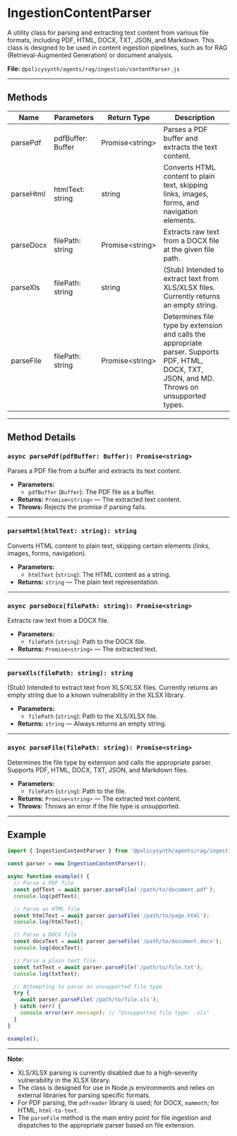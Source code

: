 # IngestionContentParser

A utility class for parsing and extracting text content from various file formats, including PDF, HTML, DOCX, TXT, JSON, and Markdown. This class is designed to be used in content ingestion pipelines, such as for RAG (Retrieval-Augmented Generation) or document analysis.

**File:** `@policysynth/agents/rag/ingestion/contentParser.js`

---

## Methods

| Name         | Parameters                                   | Return Type         | Description                                                                                      |
|--------------|----------------------------------------------|---------------------|--------------------------------------------------------------------------------------------------|
| parsePdf     | pdfBuffer: Buffer                            | Promise\<string\>   | Parses a PDF buffer and extracts the text content.                                               |
| parseHtml    | htmlText: string                             | string              | Converts HTML content to plain text, skipping links, images, forms, and navigation elements.      |
| parseDocx    | filePath: string                             | Promise\<string\>   | Extracts raw text from a DOCX file at the given file path.                                       |
| parseXls     | filePath: string                             | string              | (Stub) Intended to extract text from XLS/XLSX files. Currently returns an empty string.          |
| parseFile    | filePath: string                             | Promise\<string\>   | Determines file type by extension and calls the appropriate parser. Supports PDF, HTML, DOCX, TXT, JSON, and MD. Throws on unsupported types. |

---

## Method Details

### `async parsePdf(pdfBuffer: Buffer): Promise<string>`

Parses a PDF file from a buffer and extracts its text content.

- **Parameters:**
  - `pdfBuffer` (`Buffer`): The PDF file as a buffer.
- **Returns:** `Promise<string>` — The extracted text content.
- **Throws:** Rejects the promise if parsing fails.

---

### `parseHtml(htmlText: string): string`

Converts HTML content to plain text, skipping certain elements (links, images, forms, navigation).

- **Parameters:**
  - `htmlText` (`string`): The HTML content as a string.
- **Returns:** `string` — The plain text representation.

---

### `async parseDocx(filePath: string): Promise<string>`

Extracts raw text from a DOCX file.

- **Parameters:**
  - `filePath` (`string`): Path to the DOCX file.
- **Returns:** `Promise<string>` — The extracted text.

---

### `parseXls(filePath: string): string`

(Stub) Intended to extract text from XLS/XLSX files. Currently returns an empty string due to a known vulnerability in the XLSX library.

- **Parameters:**
  - `filePath` (`string`): Path to the XLS/XLSX file.
- **Returns:** `string` — Always returns an empty string.

---

### `async parseFile(filePath: string): Promise<string>`

Determines the file type by extension and calls the appropriate parser. Supports PDF, HTML, DOCX, TXT, JSON, and Markdown files.

- **Parameters:**
  - `filePath` (`string`): Path to the file.
- **Returns:** `Promise<string>` — The extracted text content.
- **Throws:** Throws an error if the file type is unsupported.

---

## Example

```typescript
import { IngestionContentParser } from '@policysynth/agents/rag/ingestion/contentParser.js';

const parser = new IngestionContentParser();

async function example() {
  // Parse a PDF file
  const pdfText = await parser.parseFile('/path/to/document.pdf');
  console.log(pdfText);

  // Parse an HTML file
  const htmlText = await parser.parseFile('/path/to/page.html');
  console.log(htmlText);

  // Parse a DOCX file
  const docxText = await parser.parseFile('/path/to/document.docx');
  console.log(docxText);

  // Parse a plain text file
  const txtText = await parser.parseFile('/path/to/file.txt');
  console.log(txtText);

  // Attempting to parse an unsupported file type
  try {
    await parser.parseFile('/path/to/file.xls');
  } catch (err) {
    console.error(err.message); // "Unsupported file type: .xls"
  }
}

example();
```

---

**Note:**  
- XLS/XLSX parsing is currently disabled due to a high-severity vulnerability in the XLSX library.
- The class is designed for use in Node.js environments and relies on external libraries for parsing specific formats.  
- For PDF parsing, the `pdfreader` library is used; for DOCX, `mammoth`; for HTML, `html-to-text`.  
- The `parseFile` method is the main entry point for file ingestion and dispatches to the appropriate parser based on file extension.